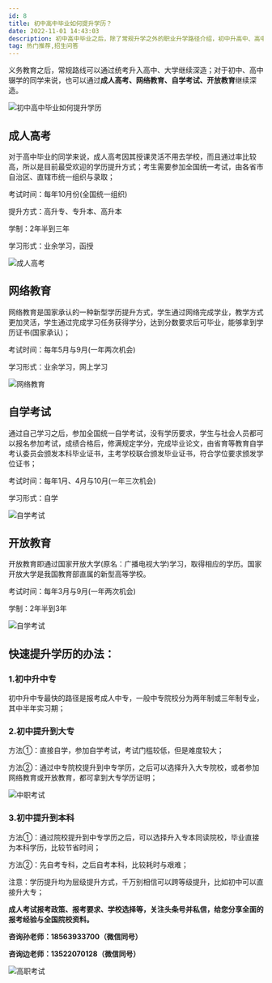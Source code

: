 ```yaml
---
id: 8
title: 初中高中毕业如何提升学历？
date: 2022-11-01 14:43:03
description: 初中高中毕业之后，除了常规升学之外的职业升学路径介绍，初中升高中、高中升大专、升本科提升学历快速路径，中职高职学校推荐。
tag: 热门推荐,招生问答
---
```


义务教育之后，常规路线可以通过统考升入高中、大学继续深造；对于初中、高中辍学的同学来说，也可以通过**成人高考、网络教育、自学考试、开放教育**继续深造。

![初中高中毕业如何提升学历](./p6.jpeg)

## 成人高考

对于高中毕业的同学来说，成人高考因其授课灵活不用去学校，而且通过率比较高，所以是目前最受欢迎的学历提升方式；考生需要参加全国统一考试，由各省市自治区、直辖市统一组织与录取；

考试时间：每年10月份(全国统一组织)

提升方式：高升专、专升本、高升本

学制：2年半到三年

学习形式：业余学习，函授

![成人高考](./p1.jpg)

## 网络教育

网络教育是国家承认的一种新型学历提升方式，学生通过网络完成学业，教学方式更加灵活，学生通过完成学习任务获得学分，达到分数要求后可毕业，能够拿到学历证书(国家承认)；

考试时间：每年5月与9月(一年两次机会)

学习形式：业余学习，网上学习

![网络教育](./p4.jpg)

## 自学考试

通过自己学习之后，参加全国统一自学考试，没有学历要求，学生与社会人员都可以报名参加考试，成绩合格后，修满规定学分，完成毕业论文，由省育等教育自学考认委员会颁发本科毕业证书，主考学校联合颁发毕业证书，符合学位要求颁发学位证书；

考试时间：每年1月、4月与10月(一年三次机会)

学习形式：自学

![自学考试](./p3.jpg)

## 开放教育

开放教育即通过国家开放大学(原名：广播电视大学)学习，取得相应的学历。国家开放大学是我国教育部直属的新型高等学校。

考试时间：每年3月与9月(一年两次机会)

学制：2年半到3年

![自学考试](./p2.jpg)



## 快速提升学历的办法：

### 1.初中升中专

初中升中专最快的路径是报考成人中专，一般中专院校分为两年制或三年制专业，其中半年实习期；

### 2.初中提升到大专

方法①：直接自学，参加自学考试，考试门槛较低，但是难度较大；

方法②：通过中专院校提升到中专学历，之后可以选择升入大专院校，或者参加网络教育或开放教育，都可拿到大专学历证明；

![中职考试](./p5.jpg)

### 3.初中提升到本科

方法①：通过院校提升到中专学历之后，可以选择升入专本同读院校，毕业直接为本科学历，比较节省时间；

方法②：先自考专科，之后自考本科，比较耗时与艰难；

注意：学历提升均为层级提升方式，千万别相信可以跨等级提升，比如初中可以直接升大专；

**成人考试报考政策、报考要求、学校选择等，关注头条号并私信，给您分享全面的报考经验与全国院校资料。**

**咨询孙老师：18563933700（微信同号）**

**咨询边老师：13522070128（微信同号）**

![高职考试](./p99.jpg)
